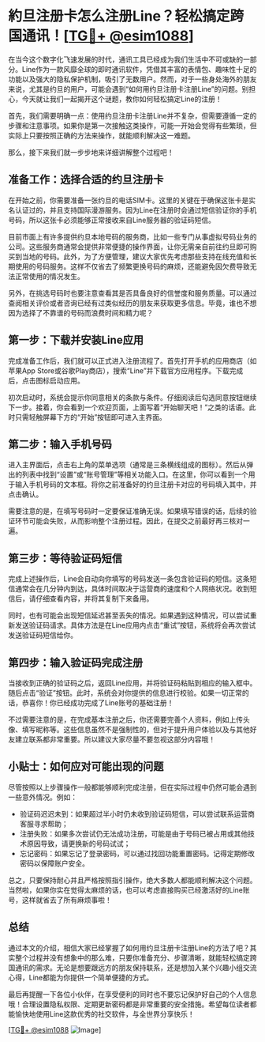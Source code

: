 # 約旦注册卡怎么注册Line？轻松搞定跨国通讯！[[TG💪+ @esim1088](https://t.me/s/esim1088)]

在当今这个数字化飞速发展的时代，通讯工具已经成为我们生活中不可或缺的一部分。Line作为一款风靡全球的即时通讯软件，凭借其丰富的表情包、趣味性十足的功能以及强大的隐私保护机制，吸引了无数用户。然而，对于一些身处海外的朋友来说，尤其是约旦的用户，可能会遇到“如何用约旦注册卡注册Line”的问题。别担心，今天就让我们一起揭开这个谜题，教你如何轻松搞定Line的注册！

首先，我们需要明确一点：使用约旦注册卡注册Line并不复杂，但需要遵循一定的步骤和注意事项。如果你是第一次接触这类操作，可能一开始会觉得有些繁琐，但实际上只要按照正确的方法来操作，就能顺利解决这一难题。

那么，接下来我们就一步步地来详细讲解整个过程吧！

## 准备工作：选择合适的约旦注册卡

在开始之前，你需要准备一张约旦的电话SIM卡。这里的关键在于确保这张卡是实名认证过的，并且支持国际漫游服务。因为Line在注册时会通过短信验证你的手机号码，所以这张卡必须能够正常接收来自Line服务器的验证码短信。

目前市面上有许多提供约旦本地号码的服务商，比如一些专门从事虚拟号码业务的公司。这些服务商通常会提供非常便捷的操作界面，让你无需亲自前往约旦即可购买到当地的号码。此外，为了方便管理，建议大家优先考虑那些支持在线充值和长期使用的号码服务。这样不仅省去了频繁更换号码的麻烦，还能避免因欠费导致无法正常使用的情况发生。

另外，在挑选号码时也要注意查看其是否具备良好的信誉度和服务质量。可以通过查阅相关评价或者咨询已经有过类似经历的朋友来获取更多信息。毕竟，谁也不想因为选择了不靠谱的号码而浪费时间和精力呢？

## 第一步：下载并安装Line应用

完成准备工作后，我们就可以正式进入注册流程了。首先打开手机的应用商店（如苹果App Store或谷歌Play商店），搜索“Line”并下载官方应用程序。下载完成后，点击图标启动应用。

初次启动时，系统会提示你同意相关的条款与条件。仔细阅读后勾选同意按钮继续下一步。接着，你会看到一个欢迎页面，上面写着“开始聊天吧！”之类的话语。此时只需轻触屏幕下方的“开始”按钮即可进入主界面。

## 第二步：输入手机号码

进入主界面后，点击右上角的菜单选项（通常是三条横线组成的图标）。然后从弹出的列表中找到“设置”或“账号管理”等相关功能入口。在这里，你可以看到一个用于输入手机号码的文本框。将你之前准备好的约旦注册卡对应的号码填入其中，并点击确认。

需要注意的是，在填写号码时一定要保证准确无误。如果填写错误的话，后续的验证环节可能会失败，从而影响整个注册过程。因此，在提交之前最好再三核对一遍。

## 第三步：等待验证码短信

完成上述操作后，Line会自动向你填写的号码发送一条包含验证码的短信。这条短信通常会在几分钟内到达，具体时间取决于运营商的速度和个人网络状况。收到短信后，请仔细查看内容，并将其复制下来备用。

同时，也有可能会出现短信延迟甚至丢失的情况。如果遇到这种情况，可以尝试重新发送验证码请求。具体方法是在Line应用内点击“重试”按钮，系统将会再次尝试发送验证码短信给你。

## 第四步：输入验证码完成注册

当接收到正确的验证码之后，返回Line应用，并将验证码粘贴到相应的输入框中。随后点击“验证”按钮。此时，系统会对你提供的信息进行校验。如果一切正常的话，恭喜你！你已经成功完成了Line账号的基础注册！

不过需要注意的是，在完成基本注册之后，你还需要完善个人资料，例如上传头像、填写昵称等。这些信息虽然不是强制性的，但对于提升用户体验以及与其他好友建立联系都非常重要。所以建议大家尽量不要忽视这部分内容哦！

## 小贴士：如何应对可能出现的问题

尽管按照以上步骤操作一般都能够顺利完成注册，但在实际过程中仍然可能会遇到一些意外情况。例如：

- 验证码迟迟未到：如果超过半小时仍未收到验证码短信，可以尝试联系运营商客服寻求帮助；
- 注册失败：如果多次尝试仍无法成功注册，可能是由于号码已被占用或其他技术原因导致，请更换新的号码试试；
- 忘记密码：如果忘记了登录密码，可以通过找回功能重置密码。记得定期修改密码以保障账户安全。

总之，只要保持耐心并且严格按照指引操作，绝大多数人都能顺利解决这个问题。当然啦，如果你实在觉得太麻烦的话，也可以考虑直接购买已经激活好的Line账号，这样就省去了所有麻烦事啦！

## 总结

通过本文的介绍，相信大家已经掌握了如何用约旦注册卡注册Line的方法了吧？其实整个过程并没有想象中的那么难，只要你准备充分、步骤清晰，就能轻松搞定跨国通讯的需求。无论是想要跟远方的朋友保持联系，还是想加入某个兴趣小组交流心得，Line都能为你提供一个简单便捷的方式。

最后再提醒一下各位小伙伴，在享受便利的同时也不要忘记保护好自己的个人信息哦！合理设置隐私权限、定期更新密码都是非常重要的安全措施。希望每位读者都能愉快地使用Line这款优秀的社交软件，与全世界分享快乐！

[[TG💪+ @esim1088](https://t.me/s/esim1088) ![Image](https://i.postimg.cc/4NQfJmqS/Snipaste-2025-05-13-00-14-12.png)]